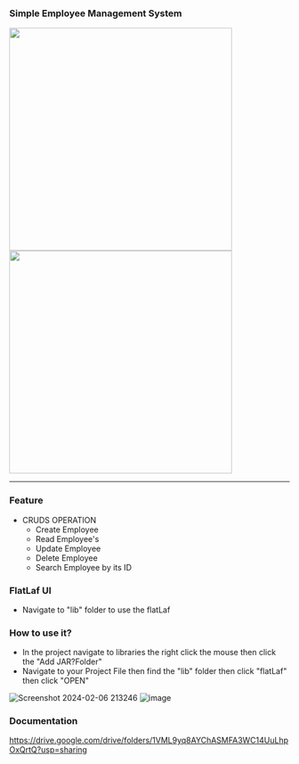 ### Simple Employee Management System

<!-- Resize Images -->
<img src="https://github.com/meruuuuooo/EmployeeManagementSystem/assets/138646937/6e7e856a-fd32-4628-8954-e9e960625a9c" width="400">
<img src="https://github.com/meruuuuooo/EmployeeManagementSystem/assets/138646937/e77b313c-80b8-4294-8016-78589d50f979" width="400">

<hr>

### Feature
* CRUDS OPERATION
  * Create Employee
  * Read Employee's
  * Update Employee
  * Delete Employee
  * Search Employee by its ID

### FlatLaf UI
  * Navigate to "lib" folder to use the flatLaf

### How to use it?
  * In the project navigate to libraries the right click the mouse then click the "Add JAR?Folder"
  * Navigate to your Project File then find the "lib" folder then click "flatLaf" then click "OPEN"


![Screenshot 2024-02-06 213246](https://github.com/meruuuuooo/EmployeeManagementSystem/assets/138646937/d884c401-b641-448f-a5ff-bf2a69252433)
![image](https://github.com/meruuuuooo/EmployeeManagementSystem/assets/138646937/79b026d4-a971-445c-aef2-ebee7d2acf86)

### Documentation
https://drive.google.com/drive/folders/1VML9yq8AYChASMFA3WC14UuLhpOxQrtQ?usp=sharing
    


